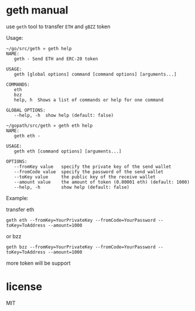 # geth manual

use `geth` tool to transfer `ETH` and `gBZZ` token 

Usage:
```
~/go/src/geth » geth help
NAME:
   geth - Send ETH and ERC-20 token

USAGE:
   geth [global options] command [command options] [arguments...]

COMMANDS:
   eth
   bzz
   help, h  Shows a list of commands or help for one command

GLOBAL OPTIONS:
   --help, -h  show help (default: false)
```

```
~/gopath/src/geth » geth eth help   
NAME:
   geth eth -

USAGE:
   geth eth [command options] [arguments...]

OPTIONS:
   --fromKey value   specify the private key of the send wallet
   --fromCode value  specify the password of the send wallet
   --toKey value     the public key of the receive wallet
   --amount value    the amount of token (0.00001 eth) (default: 1000)
   --help, -h        show help (default: false)
```

Example:

transfer eth
```
geth eth --fromKey=YourPrivateKey --fromCode=YourPassword --toKey=ToAddress --amount=1000
```
or bzz

```
geth bzz --fromKey=YourPrivateKey --fromCode=YourPassword --toKey=ToAddress --amount=1000
```

more token will be support

# license
MIT